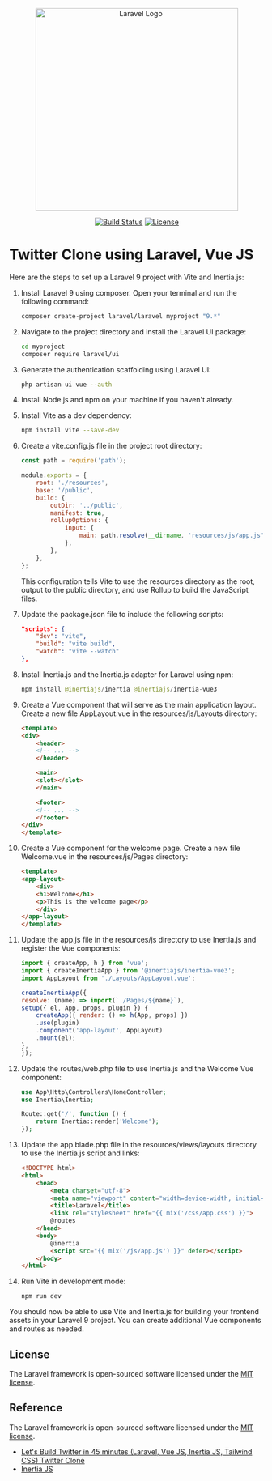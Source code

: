 <p align="center"><a href="https://laravel.com" target="_blank"><img src="https://raw.githubusercontent.com/laravel/art/master/logo-lockup/5%20SVG/2%20CMYK/1%20Full%20Color/laravel-logolockup-cmyk-red.svg" width="400" alt="Laravel Logo"></a></p>

<p align="center">
<a href="https://github.com/laravel/framework/actions"><img src="https://github.com/laravel/framework/workflows/tests/badge.svg" alt="Build Status"></a>
<a href="https://packagist.org/packages/laravel/framework"><img src="https://img.shields.io/packagist/l/laravel/framework" alt="License"></a>
</p>

# Twitter Clone using Laravel, Vue JS

Here are the steps to set up a Laravel 9 project with Vite and Inertia.js:

1. Install Laravel 9 using composer. Open your terminal and run the following command:

    ```bash
    composer create-project laravel/laravel myproject "9.*"
    ```

2. Navigate to the project directory and install the Laravel UI package:

    ```bash
    cd myproject
    composer require laravel/ui
    ```

3. Generate the authentication scaffolding using Laravel UI:

    ```bash
    php artisan ui vue --auth
    ```

4. Install Node.js and npm on your machine if you haven't already.

5. Install Vite as a dev dependency:

    ```bash
    npm install vite --save-dev
    ```

6. Create a vite.config.js file in the project root directory:

    ```javascript
    const path = require('path');

    module.exports = {
        root: './resources',
        base: '/public',
        build: {
            outDir: '../public',
            manifest: true,
            rollupOptions: {
                input: {
                    main: path.resolve(__dirname, 'resources/js/app.js'),
                },
            },
        },
    };
    ```

    This configuration tells Vite to use the resources directory as the root, output to the public directory, and use Rollup to build the JavaScript files.

7. Update the package.json file to include the following scripts:

    ```json
    "scripts": {
        "dev": "vite",
        "build": "vite build",
        "watch": "vite --watch"
    },
    ```

8. Install Inertia.js and the Inertia.js adapter for Laravel using npm:

    ```java
    npm install @inertiajs/inertia @inertiajs/inertia-vue3
    ```

9. Create a Vue component that will serve as the main application layout. Create a new file AppLayout.vue in the resources/js/Layouts directory:

    ```html
    <template>
    <div>
        <header>
        <!-- ... -->
        </header>

        <main>
        <slot></slot>
        </main>

        <footer>
        <!-- ... -->
        </footer>
    </div>
    </template>
    ```

10. Create a Vue component for the welcome page. Create a new file Welcome.vue in the resources/js/Pages directory:

    ```html
    <template>
    <app-layout>
        <div>
        <h1>Welcome</h1>
        <p>This is the welcome page</p>
        </div>
    </app-layout>
    </template>
    ```

11. Update the app.js file in the resources/js directory to use Inertia.js and register the Vue components:

    ```javascript
    import { createApp, h } from 'vue';
    import { createInertiaApp } from '@inertiajs/inertia-vue3';
    import AppLayout from './Layouts/AppLayout.vue';

    createInertiaApp({
    resolve: (name) => import(`./Pages/${name}`),
    setup({ el, App, props, plugin }) {
        createApp({ render: () => h(App, props) })
        .use(plugin)
        .component('app-layout', AppLayout)
        .mount(el);
    },
    });
    ```

12. Update the routes/web.php file to use Inertia.js and the Welcome Vue component:

    ```php
    use App\Http\Controllers\HomeController;
    use Inertia\Inertia;

    Route::get('/', function () {
        return Inertia::render('Welcome');
    });
    ```

13. Update the app.blade.php file in the resources/views/layouts directory to use the Inertia.js script and links:

    ```html
    <!DOCTYPE html>
    <html>
        <head>
            <meta charset="utf-8">
            <meta name="viewport" content="width=device-width, initial-scale=1">
            <title>Laravel</title>
            <link rel="stylesheet" href="{{ mix('/css/app.css') }}">
            @routes
        </head>
        <body>
            @inertia
            <script src="{{ mix('/js/app.js') }}" defer></script>
        </body>
    </html>
    ```

14. Run Vite in development mode:

    ```bash
    npm run dev
    ```

You should now be able to use Vite and Inertia.js for building your frontend assets in your Laravel 9 project. You can create additional Vue components and routes as needed.

## License

The Laravel framework is open-sourced software licensed under the [MIT license](https://opensource.org/licenses/MIT).

## Reference

The Laravel framework is open-sourced software licensed under the [MIT license](https://opensource.org/licenses/MIT).
- [Let's Build Twitter in 45 minutes (Laravel, Vue JS, Inertia JS, Tailwind CSS) Twitter Clone](https://www.youtube.com/watch?v=RWJF0xSSaps)
- [Inertia JS](https://inertiajs.com)

